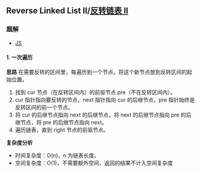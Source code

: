 ## Reverse Linked List II/[反转链表 II](https://leetcode-cn.com/problems/reverse-linked-list-ii/)

### 题解
+ [JS](../../codes/js/problems/128/92.js)

#### 1. 一次遍历
**思路**
在需要反转的区间里，每遍历到一个节点，将这个新节点放到反转区间的起始位置。
1. 找到 cur 节点（在反转区间内）的前驱节点 pre（不在反转区间内）。
2. cur 指针指向要反转的节点，next 指针指向 cur 的后继节点，pre 指针始终是反转区间的前一个节点。
3. 将 cur 的后继节点指向 next 的后继节点，将 next 的后继节点指向 pre 的后继节点，将 pre 的后继节点指向 next。
4. 遍历链表，直到 right 节点的前驱节点。

**复杂度分析**
+ 时间复杂度：O(n)，n 为链表长度。
+ 空间复杂度：O(1)，不需要额外空间，返回的结果不计入空间复杂度